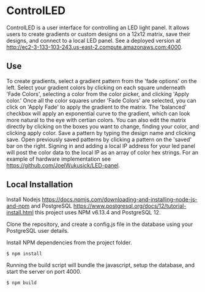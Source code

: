 # ControlLED
ControlLED is a user interface for controlling an LED light panel. It allows users to create gradients or custom designs on a 12x12 matrix, save their designs, and connect to a local LED panel. See a deployed version at http://ec2-3-133-103-243.us-east-2.compute.amazonaws.com:4000.

## Use

To create gradients, select a gradient pattern from the 'fade options' on the left. Select your gradient colors by clicking on each square underneath 'Fade Colors', selecting a color from the color picker, and clicking 'Apply color.' Once all the color squares under 'Fade Colors' are selected, you can click on 'Apply Fade' to apply the gradient to the matrix. The 'balanced' checkbox will apply an exponential curve to the gradient, which can look more natural to the eye with certian colors. You can also edit the matrix directly by clicking on the boxes you want to change, finding your color, and clicking apply color. Save a pattern by typing the design name and clicking save. Open previously saved patterns by clicking a pattern on the 'saved' bar on the right.
Signing in and adding a local IP address for your led panel will post the color data to the local IP as an array of color hex strings. For an example of hardware implementation see https://github.com/JoelWukusick/LED-panel.


## Local Installation

Install Nodejs  https://docs.npmjs.com/downloading-and-installing-node-js-and-npm and PostgreSQL https://www.postgresql.org/docs/12/tutorial-install.html this project uses NPM v6.13.4 and PostgreSQL 12.

Clone the repository, and create a config.js file in the database using your PostgreSQL user details.


Install NPM dependencies from the project folder.
```
$ npm install
```

Running the build script will bundle the javascript, setup the database, and start the server on port 4000.

```
$ npm build
```
